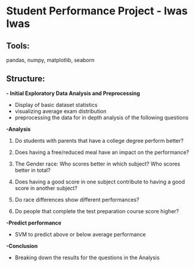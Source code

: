 # Student Performance Project - Iwas Iwas

## Tools:

pandas, numpy, matplotlib, seaborn 

## Structure:

**- Initial Exploratory Data Analysis and Preprocessing**
  - Display of basic dataset statistics
  - visualizing average exam distribution
  - preprocessing the data for in depth analysis of the following questions

**-Analysis**
  
1. Do students with parents that have a college degree perform better?

2. Does having a free/reduced meal have an impact on the performance?

3. The Gender race: Who scores better in which subject? Who scores better in total?

4. Does having a good score in one subject contribute to having a good score in another subject?

5. Do race differences show different performances?

6. Do people that complete the test preparation course score higher?

**-Predict performance**

- SVM to predict above or below average performance 

**-Conclusion**

- Breaking down the results for the questions in the Analysis 
